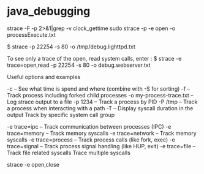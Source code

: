 # java_debugging


strace -F -p <pid> 2>&1|grep -v clock_gettime
  sudo strace -p <pid> -e open -o processExecute.txt

$ strace -p 22254 -s 80 -o /tmp/debug.lighttpd.txt

To see only a trace of the open, read system calls, enter :
$ strace -e trace=open,read -p 22254 -s 80 -o debug.webserver.txt

Useful options and examples

-c – See what time is spend and where (combine with -S for sorting)
-f – Track process including forked child processes
-o my-process-trace.txt – Log strace output to a file
-p 1234 – Track a process by PID
-P /tmp – Track a process when interacting with a path
-T – Display syscall duration in the output
Track by specific system call group

-e trace=ipc – Track communication between processes (IPC)
-e trace=memory – Track memory syscalls
-e trace=network – Track memory syscalls
-e trace=process – Track process calls (like fork, exec)
-e trace=signal – Track process signal handling (like HUP, exit)
-e trace=file – Track file related syscalls
Trace multiple syscalls

strace -e open,close
